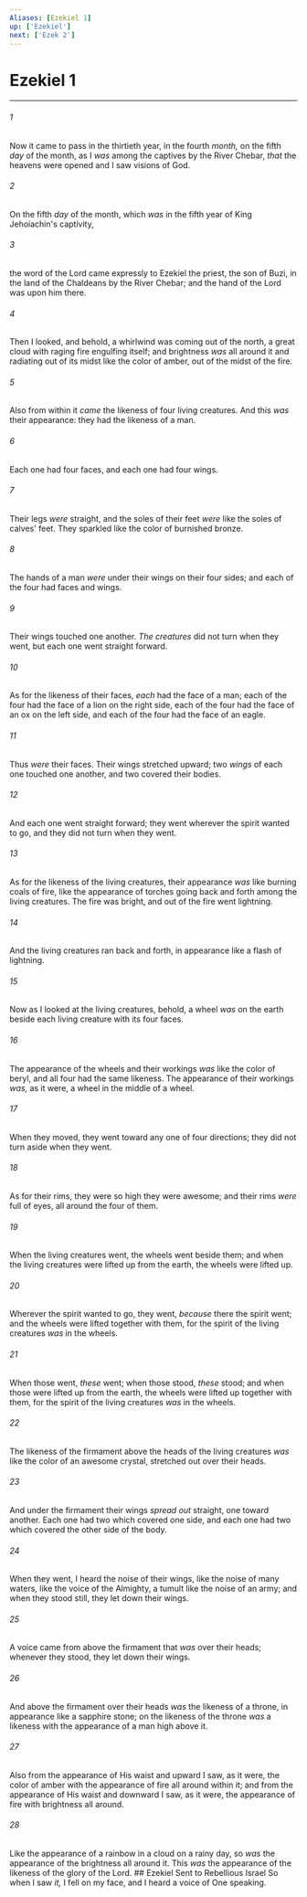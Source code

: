 ```yaml
---
Aliases: [Ezekiel 1]
up: ['Ezekiel']
next: ['Ezek 2']
---
```

# Ezekiel 1

***


###### 1 
Now it came to pass in the thirtieth year, in the fourth _month,_ on the fifth _day_ of the month, as I _was_ among the captives by the River Chebar, _that_ the heavens were opened and I saw visions of God. 

###### 2 
On the fifth _day_ of the month, which _was_ in the fifth year of King Jehoiachin's captivity, 

###### 3 
the word of the Lord came expressly to Ezekiel the priest, the son of Buzi, in the land of the Chaldeans by the River Chebar; and the hand of the Lord was upon him there. 

###### 4 
Then I looked, and behold, a whirlwind was coming out of the north, a great cloud with raging fire engulfing itself; and brightness _was_ all around it and radiating out of its midst like the color of amber, out of the midst of the fire. 

###### 5 
Also from within it _came_ the likeness of four living creatures. And this _was_ their appearance: they had the likeness of a man. 

###### 6 
Each one had four faces, and each one had four wings. 

###### 7 
Their legs _were_ straight, and the soles of their feet _were_ like the soles of calves' feet. They sparkled like the color of burnished bronze. 

###### 8 
The hands of a man _were_ under their wings on their four sides; and each of the four had faces and wings. 

###### 9 
Their wings touched one another. _The creatures_ did not turn when they went, but each one went straight forward. 

###### 10 
As for the likeness of their faces, _each_ had the face of a man; each of the four had the face of a lion on the right side, each of the four had the face of an ox on the left side, and each of the four had the face of an eagle. 

###### 11 
Thus _were_ their faces. Their wings stretched upward; two _wings_ of each one touched one another, and two covered their bodies. 

###### 12 
And each one went straight forward; they went wherever the spirit wanted to go, and they did not turn when they went. 

###### 13 
As for the likeness of the living creatures, their appearance _was_ like burning coals of fire, like the appearance of torches going back and forth among the living creatures. The fire was bright, and out of the fire went lightning. 

###### 14 
And the living creatures ran back and forth, in appearance like a flash of lightning. 

###### 15 
Now as I looked at the living creatures, behold, a wheel _was_ on the earth beside each living creature with its four faces. 

###### 16 
The appearance of the wheels and their workings _was_ like the color of beryl, and all four had the same likeness. The appearance of their workings _was,_ as it were, a wheel in the middle of a wheel. 

###### 17 
When they moved, they went toward any one of four directions; they did not turn aside when they went. 

###### 18 
As for their rims, they were so high they were awesome; and their rims _were_ full of eyes, all around the four of them. 

###### 19 
When the living creatures went, the wheels went beside them; and when the living creatures were lifted up from the earth, the wheels were lifted up. 

###### 20 
Wherever the spirit wanted to go, they went, _because_ there the spirit went; and the wheels were lifted together with them, for the spirit of the living creatures _was_ in the wheels. 

###### 21 
When those went, _these_ went; when those stood, _these_ stood; and when those were lifted up from the earth, the wheels were lifted up together with them, for the spirit of the living creatures _was_ in the wheels. 

###### 22 
The likeness of the firmament above the heads of the living creatures _was_ like the color of an awesome crystal, stretched out over their heads. 

###### 23 
And under the firmament their wings _spread out_ straight, one toward another. Each one had two which covered one side, and each one had two which covered the other side of the body. 

###### 24 
When they went, I heard the noise of their wings, like the noise of many waters, like the voice of the Almighty, a tumult like the noise of an army; and when they stood still, they let down their wings. 

###### 25 
A voice came from above the firmament that _was_ over their heads; whenever they stood, they let down their wings. 

###### 26 
And above the firmament over their heads _was_ the likeness of a throne, in appearance like a sapphire stone; on the likeness of the throne _was_ a likeness with the appearance of a man high above it. 

###### 27 
Also from the appearance of His waist and upward I saw, as it were, the color of amber with the appearance of fire all around within it; and from the appearance of His waist and downward I saw, as it were, the appearance of fire with brightness all around. 

###### 28 
Like the appearance of a rainbow in a cloud on a rainy day, so _was_ the appearance of the brightness all around it. This _was_ the appearance of the likeness of the glory of the Lord. ## Ezekiel Sent to Rebellious Israel So when I saw _it,_ I fell on my face, and I heard a voice of One speaking.

